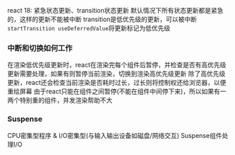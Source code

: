 react 18: 紧急状态更新、transition状态更新
默认情况下所有状态更新都是紧急的，这样的更新不能被中断
transition是低优先级的更新，可以被中断
`startTransition useDeferredValue`将更新标记为低优先级

### 中断和切换如何工作
在渲染低优先级更新时，react在渲染完每个组件后暂停，并检查是否有高优先级更新需要处理，如果有则暂停当前渲染，切换到渲染高优先级更新
除了高优先级更新，react还会检查当前渲染是否耗时过长，过长则将控制权还给浏览器，以便重绘屏幕
由于react只能在组件之间暂停(不能在组件中间停下来)，所以如果有一两个特别重的组件，并发渲染帮助不大

### Suspense
CPU密集型程序 & I/O密集型(与输入输出设备如磁盘/网络交互)
Suspense组件处理I/O
